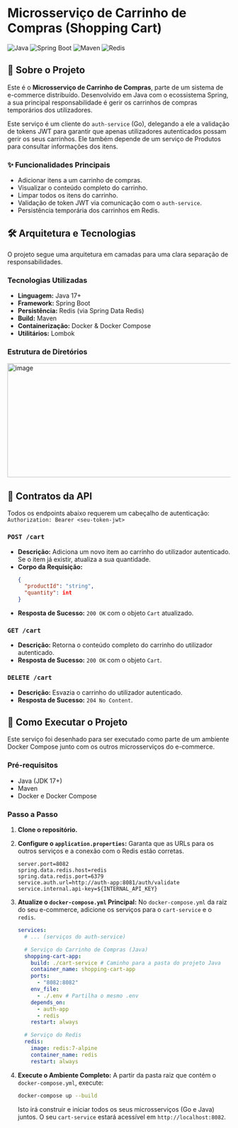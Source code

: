 # Microsserviço de Carrinho de Compras (Shopping Cart)

![Java](https://img.shields.io/badge/Java-17-blue.svg)
![Spring Boot](https://img.shields.io/badge/Spring%20Boot-3.3-green.svg)
![Maven](https://img.shields.io/badge/Maven-4.0-orange.svg)
![Redis](https://img.shields.io/badge/Redis-7.2-red.svg)

## 📖 Sobre o Projeto

Este é o **Microsserviço de Carrinho de Compras**, parte de um sistema de e-commerce distribuído. Desenvolvido em Java com o ecossistema Spring, a sua principal responsabilidade é gerir os carrinhos de compras temporários dos utilizadores.

Este serviço é um cliente do `auth-service` (Go), delegando a ele a validação de tokens JWT para garantir que apenas utilizadores autenticados possam gerir os seus carrinhos. Ele também depende de um serviço de Produtos para consultar informações dos itens.

### ✨ Funcionalidades Principais
* Adicionar itens a um carrinho de compras.
* Visualizar o conteúdo completo do carrinho.
* Limpar todos os itens do carrinho.
* Validação de token JWT via comunicação com o `auth-service`.
* Persistência temporária dos carrinhos em Redis.

## 🛠️ Arquitetura e Tecnologias

O projeto segue uma arquitetura em camadas para uma clara separação de responsabilidades.

### Tecnologias Utilizadas
* **Linguagem:** Java 17+
* **Framework:** Spring Boot
* **Persistência:** Redis (via Spring Data Redis)
* **Build:** Maven
* **Containerização:** Docker & Docker Compose
* **Utilitários:** Lombok

### Estrutura de Diretórios

<img width="605" height="257" alt="image" src="https://github.com/user-attachments/assets/9c43d165-4f51-498e-9dd8-c5ed10241aba" />

## 📜 Contratos da API

Todos os endpoints abaixo requerem um cabeçalho de autenticação: `Authorization: Bearer <seu-token-jwt>`

### `POST /cart`
* **Descrição:** Adiciona um novo item ao carrinho do utilizador autenticado. Se o item já existir, atualiza a sua quantidade.
* **Corpo da Requisição:**
    ```json
    {
      "productId": "string",
      "quantity": int
    }
    ```
* **Resposta de Sucesso:** `200 OK` com o objeto `Cart` atualizado.

### `GET /cart`
* **Descrição:** Retorna o conteúdo completo do carrinho do utilizador autenticado.
* **Resposta de Sucesso:** `200 OK` com o objeto `Cart`.

### `DELETE /cart`
* **Descrição:** Esvazia o carrinho do utilizador autenticado.
* **Resposta de Sucesso:** `204 No Content`.

## 🚀 Como Executar o Projeto

Este serviço foi desenhado para ser executado como parte de um ambiente Docker Compose junto com os outros microsserviços do e-commerce.

### Pré-requisitos
* Java (JDK 17+)
* Maven
* Docker e Docker Compose

### Passo a Passo
1.  **Clone o repositório.**

2.  **Configure o `application.properties`:**
    Garanta que as URLs para os outros serviços e a conexão com o Redis estão corretas.
    ```properties
    server.port=8082
    spring.data.redis.host=redis
    spring.data.redis.port=6379
    service.auth.url=http://auth-app:8081/auth/validate
    service.internal.api-key=${INTERNAL_API_KEY}
    ```

3.  **Atualize o `docker-compose.yml` Principal:**
    No `docker-compose.yml` da raiz do seu e-commerce, adicione os serviços para o `cart-service` e o `redis`.
    ```yaml
    services:
      # ... (serviços do auth-service)

      # Serviço do Carrinho de Compras (Java)
      shopping-cart-app:
        build: ./cart-service # Caminho para a pasta do projeto Java
        container_name: shopping-cart-app
        ports:
          - "8082:8082"
        env_file:
          - ./.env # Partilha o mesmo .env
        depends_on:
          - auth-app
          - redis
        restart: always

      # Serviço do Redis
      redis:
        image: redis:7-alpine
        container_name: redis
        restart: always

4.  **Execute o Ambiente Completo:**
    A partir da pasta raiz que contém o `docker-compose.yml`, execute:
    ```bash
    docker-compose up --build
    ```
    Isto irá construir e iniciar todos os seus microsserviços (Go e Java) juntos. O seu `cart-service` estará acessível em `http://localhost:8082`.
